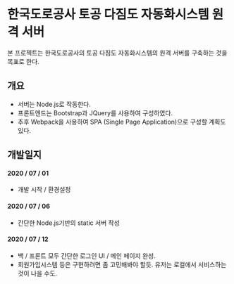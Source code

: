 # 한국도로공사 토공 다짐도 자동화시스템 원격 서버

본 프로젝트는 한국도로공사의 토공 다짐도 자동화시스템의 원격 서버를 구축하는 것을 목표로 한다.

## 개요

- 서버는 Node.js로 작동한다.
- 프론트엔드는 Bootstrap과 JQuery를 사용하여 구성하였다.
- 추후 Webpack을 사용하여 SPA (Single Page Application)으로 구성할 계획도 있다.

## 개발일지

#### 2020 / 07 / 01

- 개발 시작 / 환경설정

#### 2020 / 07 / 06

- 간단한 Node.js기반의 static 서버 작성

#### 2020 / 07 / 12

- 백 / 프론트 모두 간단한 로그인 UI / 메인 페이지 완성.
- 회원가입시스템 등은 구현하려면 좀 고민해봐야 할듯. 유저는 로컬에서 서비스하는 것이 나을 수도.
